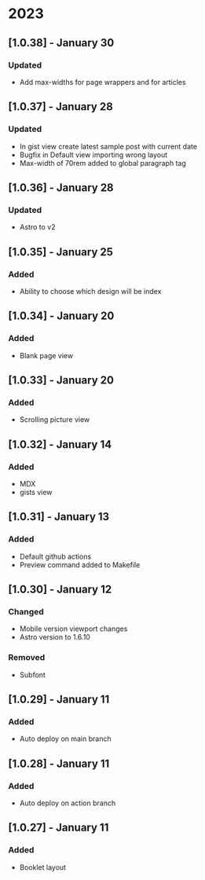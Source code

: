 # 2023

## [1.0.38] - January 30
### Updated
- Add max-widths for page wrappers and for articles

## [1.0.37] - January 28
### Updated
- In gist view create latest sample post with current date
- Bugfix in Default view importing wrong layout
- Max-width of 70rem added to global paragraph tag 

## [1.0.36] - January 28
### Updated
- Astro to v2

## [1.0.35] - January 25
### Added
- Ability to choose which design will be index

## [1.0.34] - January 20
### Added
- Blank page view

## [1.0.33] - January 20
### Added
- Scrolling picture view

## [1.0.32] - January 14
### Added
- MDX
- gists view

## [1.0.31] - January 13
### Added
- Default github actions
- Preview command added to Makefile

## [1.0.30] - January 12
### Changed
- Mobile version viewport changes
- Astro version to 1.6.10

### Removed
- Subfont

## [1.0.29] - January 11
### Added
- Auto deploy on main branch

## [1.0.28] - January 11
### Added
- Auto deploy on action branch 

## [1.0.27] - January 11
### Added
- Booklet layout

